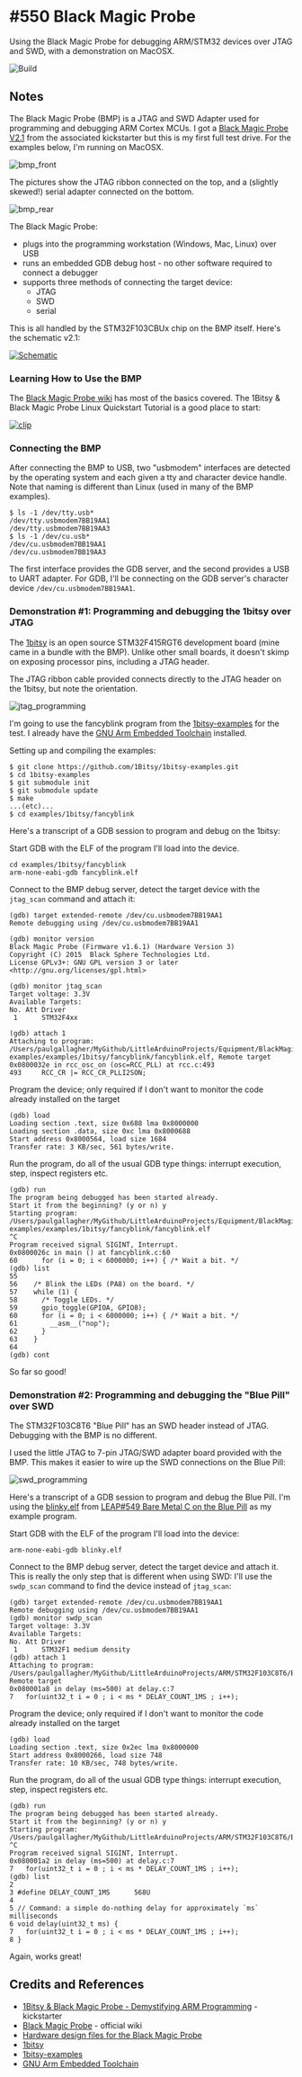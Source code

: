 # #550 Black Magic Probe

Using the Black Magic Probe for debugging ARM/STM32 devices over JTAG and SWD, with a demonstration on MacOSX.

![Build](./assets/BlackMagicProbe_build.jpg?raw=true)

## Notes

The Black Magic Probe (BMP) is a JTAG and SWD Adapter used for programming and debugging ARM Cortex MCUs.
I got a [Black Magic Probe V2.1](https://github.com/blacksphere/blackmagic/wiki) from the associated
kickstarter but this is my first full test drive. For the examples below, I'm running on MacOSX.

![bmp_front](./assets/bmp_front.jpg?raw=true)

The pictures show the JTAG ribbon connected on the top, and a (slightly skewed!) serial adapter connected on the bottom.

![bmp_rear](./assets/bmp_rear.jpg?raw=true)

The Black Magic Probe:

* plugs into the programming workstation (Windows, Mac, Linux) over USB
* runs an embedded GDB debug host - no other software required to connect a debugger
* supports three methods of connecting the target device:
    * JTAG
    * SWD
    * serial

This is all handled by the STM32F103CBUx chip on the BMP itself. Here's the schematic v2.1:

[![Schematic](./assets/BlackMagicProbe_schematic.jpg?raw=true)](https://github.com/blacksphere/blackmagic/wiki/files/bmpm_v2_1c_schematic.pdf)

### Learning How to Use the BMP

The [Black Magic Probe wiki](https://github.com/blacksphere/blackmagic/wiki) has most of the basics covered.
The 1Bitsy & Black Magic Probe Linux Quickstart Tutorial is a good place to start:

[![clip](https://img.youtube.com/vi/ANM0fdAqDow/0.jpg)](https://www.youtube.com/watch?v=ANM0fdAqDow)

### Connecting the BMP

After connecting the BMP to USB, two "usbmodem" interfaces are detected by the operating system and each given a tty and character device handle.
Note that naming is different than Linux (used in many of the BMP examples).

    $ ls -1 /dev/tty.usb*
    /dev/tty.usbmodem7BB19AA1
    /dev/tty.usbmodem7BB19AA3
    $ ls -1 /dev/cu.usb*
    /dev/cu.usbmodem7BB19AA1
    /dev/cu.usbmodem7BB19AA3

The first interface provides the GDB server, and the second provides a USB to UART adapter.
For GDB, I'll be connecting on the GDB server's character device `/dev/cu.usbmodem7BB19AA1`.

### Demonstration #1: Programming and debugging the 1bitsy over JTAG

The [1bitsy](https://1bitsy.org/) is an open source STM32F415RGT6 development board (mine came in a bundle with the BMP).
Unlike other small boards, it doesn't skimp on exposing processor pins, including a JTAG header.

The JTAG ribbon cable provided connects directly to the JTAG header on the 1bitsy, but note the orientation.

![jtag_programming](./assets/jtag_programming.jpg?raw=true)

I'm going to use the fancyblink program from the [1bitsy-examples](https://github.com/1Bitsy/1bitsy-examples)
for the test.
I already have the [GNU Arm Embedded Toolchain](https://developer.arm.com/tools-and-software/open-source-software/developer-tools/gnu-toolchain)
installed.

Setting up and compiling the examples:

    $ git clone https://github.com/1Bitsy/1bitsy-examples.git
    $ cd 1bitsy-examples
    $ git submodule init
    $ git submodule update
    $ make
    ...(etc)...
    $ cd examples/1bitsy/fancyblink

Here's a transcript of a GDB session to program and debug on the 1bitsy:

Start GDB with the ELF of the program I'll load into the device.

    cd examples/1bitsy/fancyblink
    arm-none-eabi-gdb fancyblink.elf

Connect to the BMP debug server, detect the target device with the `jtag_scan` command and attach it:

    (gdb) target extended-remote /dev/cu.usbmodem7BB19AA1
    Remote debugging using /dev/cu.usbmodem7BB19AA1

    (gdb) monitor version
    Black Magic Probe (Firmware v1.6.1) (Hardware Version 3)
    Copyright (C) 2015  Black Sphere Technologies Ltd.
    License GPLv3+: GNU GPL version 3 or later <http://gnu.org/licenses/gpl.html>

    (gdb) monitor jtag_scan
    Target voltage: 3.3V
    Available Targets:
    No. Att Driver
     1      STM32F4xx

    (gdb) attach 1
    Attaching to program: /Users/paulgallagher/MyGithub/LittleArduinoProjects/Equipment/BlackMagicProbe/1bitsy-examples/examples/1bitsy/fancyblink/fancyblink.elf, Remote target
    0x0800032e in rcc_osc_on (osc=RCC_PLL) at rcc.c:493
    493     RCC_CR |= RCC_CR_PLLI2SON;

Program the device; only required if I don't want to monitor the code already installed on the target

    (gdb) load
    Loading section .text, size 0x688 lma 0x8000000
    Loading section .data, size 0xc lma 0x8000688
    Start address 0x8000564, load size 1684
    Transfer rate: 3 KB/sec, 561 bytes/write.

Run the program, do all of the usual GDB type things: interrupt execution, step, inspect registers etc.

    (gdb) run
    The program being debugged has been started already.
    Start it from the beginning? (y or n) y
    Starting program: /Users/paulgallagher/MyGithub/LittleArduinoProjects/Equipment/BlackMagicProbe/1bitsy-examples/examples/1bitsy/fancyblink/fancyblink.elf
    ^C
    Program received signal SIGINT, Interrupt.
    0x0800026c in main () at fancyblink.c:60
    60      for (i = 0; i < 6000000; i++) { /* Wait a bit. */
    (gdb) list
    55
    56    /* Blink the LEDs (PA8) on the board. */
    57    while (1) {
    58      /* Toggle LEDs. */
    59      gpio_toggle(GPIOA, GPIO8);
    60      for (i = 0; i < 6000000; i++) { /* Wait a bit. */
    61        __asm__("nop");
    62      }
    63    }
    64
    (gdb) cont

So far so good!

### Demonstration #2: Programming and debugging the "Blue Pill" over SWD

The STM32F103C8T6 "Blue Pill" has an SWD header instead of JTAG.
Debugging with the BMP is no different.

I used the little JTAG to 7-pin JTAG/SWD adapter board provided with the BMP.
This makes it easier to wire up the SWD connections on the Blue Pill:

![swd_programming](./assets/swd_programming.jpg?raw=true)

Here's a transcript of a GDB session to program and debug the Blue Pill.
I'm using the [blinky.elf](https://github.com/tardate/LittleArduinoProjects/tree/main/ARM/STM32F103C8T6/BareMetal/blinky)
from [LEAP#549 Bare Metal C on the Blue Pill](../../ARM/STM32F103C8T6/BareMetal/) as my example program.

Start GDB with the ELF of the program I'll load into the device:

    arm-none-eabi-gdb blinky.elf

Connect to the BMP debug server, detect the target device and attach it.
This is really the only step that is different when using SWD: I'll use the `swdp_scan` command to find the device instead of `jtag_scan`:

    (gdb) target extended-remote /dev/cu.usbmodem7BB19AA1
    Remote debugging using /dev/cu.usbmodem7BB19AA1
    (gdb) monitor swdp_scan
    Target voltage: 3.3V
    Available Targets:
    No. Att Driver
     1      STM32F1 medium density
    (gdb) attach 1
    Attaching to program: /Users/paulgallagher/MyGithub/LittleArduinoProjects/ARM/STM32F103C8T6/BareMetal/blinky/blinky.elf, Remote target
    0x080001a8 in delay (ms=500) at delay.c:7
    7   for(uint32_t i = 0 ; i < ms * DELAY_COUNT_1MS ; i++);

Program the device; only required if I don't want to monitor the code already installed on the target

    (gdb) load
    Loading section .text, size 0x2ec lma 0x8000000
    Start address 0x8000266, load size 748
    Transfer rate: 10 KB/sec, 748 bytes/write.

Run the program, do all of the usual GDB type things: interrupt execution, step, inspect registers etc.

    (gdb) run
    The program being debugged has been started already.
    Start it from the beginning? (y or n) y
    Starting program: /Users/paulgallagher/MyGithub/LittleArduinoProjects/ARM/STM32F103C8T6/BareMetal/blinky/blinky.elf
    ^C
    Program received signal SIGINT, Interrupt.
    0x080001a2 in delay (ms=500) at delay.c:7
    7   for(uint32_t i = 0 ; i < ms * DELAY_COUNT_1MS ; i++);
    (gdb) list
    2
    3 #define DELAY_COUNT_1MS      568U
    4
    5 // Command: a simple do-nothing delay for approximately `ms` milliseconds
    6 void delay(uint32_t ms) {
    7   for(uint32_t i = 0 ; i < ms * DELAY_COUNT_1MS ; i++);
    8 }

Again, works great!

## Credits and References

* [1Bitsy & Black Magic Probe - Demystifying ARM Programming](https://www.kickstarter.com/projects/esden/1bitsy-and-black-magic-probe-demystifying-arm-prog) - kickstarter
* [Black Magic Probe](https://github.com/blacksphere/blackmagic/wiki) - official wiki
* [Hardware design files for the Black Magic Probe](https://github.com/blacksphere/blackmagic-hardware)
* [1bitsy](https://1bitsy.org/)
* [1bitsy-examples](https://github.com/1Bitsy/1bitsy-examples)
* [GNU Arm Embedded Toolchain](https://developer.arm.com/tools-and-software/open-source-software/developer-tools/gnu-toolchain)
